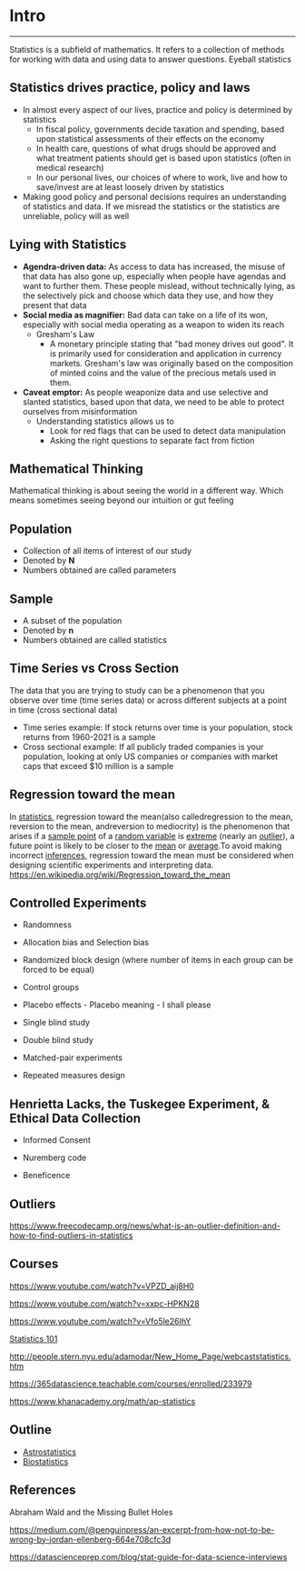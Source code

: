 # Intro

---

Statistics is a subfield of mathematics. It refers to a collection of methods for working with data and using data to answer questions.
Eyeball statistics

## Statistics drives practice, policy and laws

- In almost every aspect of our lives, practice and policy is determined by statistics
  - In fiscal policy, governments decide taxation and spending, based upon statistical assessments of their effects on the economy
  - In health care, questions of what drugs should be approved and what treatment patients should get is based upon statistics (often in medical research)
  - In our personal lives, our choices of where to work, live and how to save/invest are at least loosely driven by statistics
- Making good policy and personal decisions requires an understanding of statistics and data. If we misread the statistics or the statistics are unreliable, policy will as well

## Lying with Statistics

- **Agendra-driven data:** As access to data has increased, the misuse of that data has also gone up, especially when people have agendas and want to further them. These people mislead, without technically lying, as the selectively pick and choose which data they use, and how they present that data
- **Social media as magnifier:** Bad data can take on a life of its won, especially with social media operating as a weapon to widen its reach
  - Gresham's Law
    - A monetary principle stating that "bad money drives out good". It is primarily used for consideration and application in currency markets. Gresham's law was originally based on the composition of minted coins and the value of the precious metals used in them.
- **Caveat emptor:** As people weaponize data and use selective and slanted statistics, based upon that data, we need to be able to protect ourselves from misinformation
  - Understanding statistics allows us to
    - Look for red flags that can be used to detect data manipulation
    - Asking the right questions to separate fact from fiction

## Mathematical Thinking

Mathematical thinking is about seeing the world in a different way. Which means sometimes seeing beyond our intuition or gut feeling

## Population

- Collection of all items of interest of our study
- Denoted by **N**
- Numbers obtained are called parameters

## Sample

- A subset of the population
- Denoted by **n**
- Numbers obtained are called statistics

## Time Series vs Cross Section

The data that you are trying to study can be a phenomenon that you observe over time (time series data) or across different subjects at a point in time (cross sectional data)

- Time series example: If stock returns over time is your population, stock returns from 1960-2021 is a sample
- Cross sectional example: If all publicly traded companies is your population, looking at only US companies or companies with market caps that exceed $10 million is a sample

## Regression toward the mean

In [statistics](https://en.wikipedia.org/wiki/Statistics), regression toward the mean(also calledregression to the mean, reversion to the mean, andreversion to mediocrity) is the phenomenon that arises if a [sample point](https://en.wikipedia.org/wiki/Sample_point) of a [random variable](https://en.wikipedia.org/wiki/Random_variable) is [extreme](https://en.wikipedia.org/wiki/Extreme_value_theory) (nearly an [outlier](https://en.wikipedia.org/wiki/Outlier)), a future point is likely to be closer to the [mean](https://en.wikipedia.org/wiki/Mean) or [average](https://en.wikipedia.org/wiki/Average).To avoid making incorrect [inferences](https://en.wikipedia.org/wiki/Statistical_inference), regression toward the mean must be considered when designing scientific experiments and interpreting data.
<https://en.wikipedia.org/wiki/Regression_toward_the_mean>

## Controlled Experiments

- Randomness

- Allocation bias and Selection bias

- Randomized block design (where number of items in each group can be forced to be equal)

- Control groups

- Placebo effects - Placebo meaning - I shall please

- Single blind study

- Double blind study

- Matched-pair experiments

- Repeated measures design

## Henrietta Lacks, the Tuskegee Experiment, & Ethical Data Collection

- Informed Consent

- Nuremberg code

- Beneficence

## Outliers

<https://www.freecodecamp.org/news/what-is-an-outlier-definition-and-how-to-find-outliers-in-statistics>

## Courses

<https://www.youtube.com/watch?v=VPZD_aij8H0>

<https://www.youtube.com/watch?v=xxpc-HPKN28>

<https://www.youtube.com/watch?v=Vfo5le26IhY>

[Statistics 101](https://www.youtube.com/playlist?list=PLUkh9m2BorqmXcRzWFbzcjMd7fYErVexF)

<http://people.stern.nyu.edu/adamodar/New_Home_Page/webcaststatistics.htm>

<https://365datascience.teachable.com/courses/enrolled/233979>

<https://www.khanacademy.org/math/ap-statistics>

## Outline

- [Astrostatistics](https://en.wikipedia.org/wiki/Astrostatistics)
- [Biostatistics](https://en.wikipedia.org/wiki/Biostatistics)

## References

Abraham Wald and the Missing Bullet Holes

<https://medium.com/@penguinpress/an-excerpt-from-how-not-to-be-wrong-by-jordan-ellenberg-664e708cfc3d>

<https://datascienceprep.com/blog/stat-guide-for-data-science-interviews>
